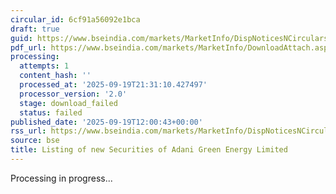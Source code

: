 ```yaml
---
circular_id: 6cf91a56092e1bca
draft: true
guid: https://www.bseindia.com/markets/MarketInfo/DispNoticesNCirculars.aspx?Noticeid={5E5ECA3E-4439-4DAE-9121-979463A49A56}&noticeno=20250919-15&dt=09/19/2025&icount=15&totcount=44&flag=0
pdf_url: https://www.bseindia.com/markets/MarketInfo/DownloadAttach.aspx?id=20250919-15&attachedId=
processing:
  attempts: 1
  content_hash: ''
  processed_at: '2025-09-19T21:31:10.427497'
  processor_version: '2.0'
  stage: download_failed
  status: failed
published_date: '2025-09-19T12:00:43+00:00'
rss_url: https://www.bseindia.com/markets/MarketInfo/DispNoticesNCirculars.aspx?Noticeid={5E5ECA3E-4439-4DAE-9121-979463A49A56}&noticeno=20250919-15&dt=09/19/2025&icount=15&totcount=44&flag=0
source: bse
title: Listing of new Securities of Adani Green Energy Limited
---
```


Processing in progress...